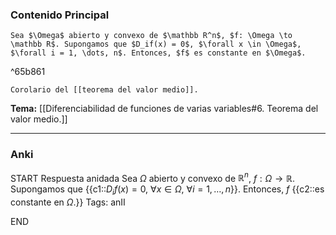 ### Contenido Principal

```ad-cor
Sea $\Omega$ abierto y convexo de $\mathbb R^n$, $f: \Omega \to \mathbb R$. Supongamos que $D_if(x) = 0$, $\forall x \in \Omega$, $\forall i = 1, \dots, n$. Entonces, $f$ es constante en $\Omega$.
```

^65b861

```ad-proof
Corolario del [[teorema del valor medio]].
```

**Tema:** [[Diferenciabilidad de funciones de varias variables#6. Teorema del valor medio.]]

---
### Anki

START
Respuesta anidada
Sea $\Omega$ abierto y convexo de $\mathbb R^n$, $f: \Omega \to \mathbb R$. Supongamos que {{c1::$D_if(x) = 0$, $\forall x \in \Omega$, $\forall i = 1, \dots, n$}}. Entonces, $f$ {{c2::es constante en $\Omega$.}}
Tags: anII
<!--ID: 1730228001578-->
END
